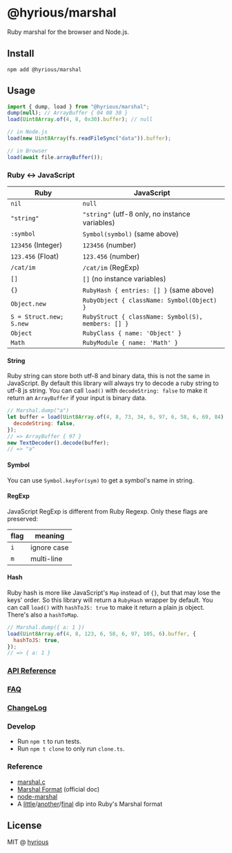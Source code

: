 # @hyrious/marshal

Ruby marshal for the browser and Node.js.

## Install

```
npm add @hyrious/marshal
```

## Usage

```ts
import { dump, load } from "@hyrious/marshal";
dump(null); // ArrayBuffer { 04 08 30 }
load(Uint8Array.of(4, 8, 0x30).buffer); // null

// in Node.js
load(new Uint8Array(fs.readFileSync("data")).buffer);

// in Browser
load(await file.arrayBuffer());
```

### Ruby &harr; JavaScript

| Ruby                    | JavaScript                                         |
| ----------------------- | -------------------------------------------------- |
| `nil`                   | `null`                                             |
| `"string"`              | `"string"` (utf-8 only, no instance variables)     |
| `:symbol`               | `Symbol(symbol)` (same above)                      |
| `123456` (Integer)      | `123456` (number)                                  |
| `123.456` (Float)       | `123.456` (number)                                 |
| `/cat/im`               | `/cat/im` (RegExp)                                 |
| `[]`                    | `[]` (no instance variables)                       |
| `{}`                    | `RubyHash { entries: [] }` (same above)            |
| `Object.new`            | `RubyObject { className: Symbol(Object) }`         |
| `S = Struct.new; S.new` | `RubyStruct { className: Symbol(S), members: [] }` |
| `Object`                | `RubyClass { name: 'Object' }`                     |
| `Math`                  | `RubyModule { name: 'Math' }`                      |

#### String

Ruby string can store both utf-8 and binary data, this is not the same in JavaScript.
By default this library will always try to decode a ruby string to utf-8 js string.
You can call `load()` with `decodeString: false` to make it return an `ArrayBuffer`
if your input is binary data.

```js
// Marshal.dump("a")
let buffer = load(Uint8Array.of(4, 8, 73, 34, 6, 97, 6, 58, 6, 69, 84).buffer, {
  decodeString: false,
});
// => ArrayBuffer { 97 }
new TextDecoder().decode(buffer);
// => "a"
```

#### Symbol

You can use `Symbol.keyFor(sym)` to get a symbol's name in string.

#### RegExp

JavaScript RegExp is different from Ruby Regexp. Only these flags are preserved:

| flag | meaning     |
| ---- | ----------- |
| `i`  | ignore case |
| `m`  | multi-line  |

#### Hash

Ruby hash is more like JavaScript's `Map` instead of `{}`, but that may lose the keys' order.
So this library will return a `RubyHash` wrapper by default. You can call `load()` with
`hashToJS: true` to make it return a plain js object. There's also a `hashToMap`.

```js
// Marshal.dump({ a: 1 })
load(Uint8Array.of(4, 8, 123, 6, 58, 6, 97, 105, 6).buffer, {
  hashToJS: true,
});
// => { a: 1 }
```

### [API Reference](./docs/api.md)

### [FAQ](./docs/faq.md)

### [ChangeLog](./CHANGELOG.md)

### Develop

- Run `npm t` to run tests.
- Run `npm t clone` to only run `clone.ts`.

### Reference

- [marshal.c](https://github.com/ruby/ruby/blob/master/marshal.c)
- [Marshal Format](https://github.com/ruby/ruby/blob/master/doc/marshal.rdoc) (official doc)
- [node-marshal](https://github.com/clayzermk1/node-marshal)
- A [little](http://jakegoulding.com/blog/2013/01/15/a-little-dip-into-rubys-marshal-format)/[another](http://jakegoulding.com/blog/2013/01/16/another-dip-into-rubys-marshal-format)/[final](http://jakegoulding.com/blog/2013/01/20/a-final-dip-into-rubys-marshal-format) dip into Ruby's Marshal format

## License

MIT @ [hyrious](https://github.com/hyrious)
